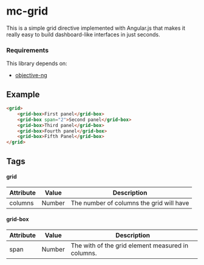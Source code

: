# mc-grid

This is a simple grid directive implemented with Angular.js that makes it really easy to build dashboard-like interfaces in just seconds.

### Requirements
This library depends on:

- [objective-ng](https://github.com/ngonzalvez/objective-ng)

## Example
~~~html
<grid>
	<grid-box>First panel</grid-box>
	<grid-box span="2">Second panel</grid-box>
	<grid-box>Third panel</grid-box>
	<grid-box>Fourth panel</grid-box>
	<grid-box>Fifth Panel</grid-box>
</grid>
~~~

## Tags

#### grid

Attribute 	| Value 	| Description
----------|-----------|---------------------------------------------------
columns   	| Number	| The number of columns the grid will have


#### grid-box

Attribute | Value 	 | Description
----------|-----------|---------------------------------------------------
span	   | Number	 | The with of the grid element measured in columns.